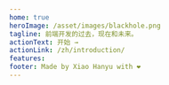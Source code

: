 ```yaml
---
home: true
heroImage: /asset/images/blackhole.png
tagline: 前端开发的过去，现在和未来。
actionText: 开始 →
actionLink: /zh/introduction/
features:
footer: Made by Xiao Hanyu with ❤️
---
```

